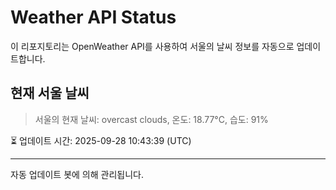 
# Weather API Status

이 리포지토리는 OpenWeather API를 사용하여 서울의 날씨 정보를 자동으로 업데이트합니다.

## 현재 서울 날씨
> 서울의 현재 날씨: overcast clouds, 온도: 18.77°C, 습도: 91%

⏳ 업데이트 시간: 2025-09-28 10:43:39 (UTC)

---
자동 업데이트 봇에 의해 관리됩니다.
